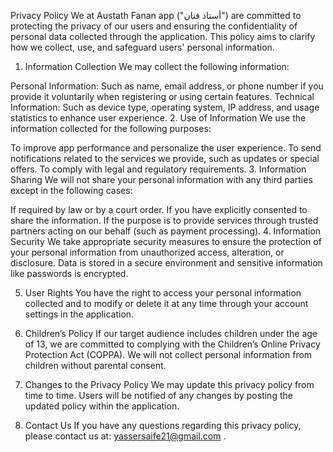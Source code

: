 Privacy Policy
We at Austath Fanan app ("أستاذ فنان") are committed to protecting the privacy of our users and ensuring the confidentiality of personal data collected through the application. This policy aims to clarify how we collect, use, and safeguard users' personal information.

1. Information Collection
We may collect the following information:

Personal Information: Such as name, email address, or phone number if you provide it voluntarily when registering or using certain features.
Technical Information: Such as device type, operating system, IP address, and usage statistics to enhance user experience.
2. Use of Information
We use the information collected for the following purposes:

To improve app performance and personalize the user experience.
To send notifications related to the services we provide, such as updates or special offers.
To comply with legal and regulatory requirements.
3. Information Sharing
We will not share your personal information with any third parties except in the following cases:

If required by law or by a court order.
If you have explicitly consented to share the information.
If the purpose is to provide services through trusted partners acting on our behalf (such as payment processing).
4. Information Security
We take appropriate security measures to ensure the protection of your personal information from unauthorized access, alteration, or disclosure. Data is stored in a secure environment and sensitive information like passwords is encrypted.

5. User Rights
You have the right to access your personal information collected and to modify or delete it at any time through your account settings in the application.

6. Children’s Policy
If our target audience includes children under the age of 13, we are committed to complying with the Children’s Online Privacy Protection Act (COPPA). We will not collect personal information from children without parental consent.

7. Changes to the Privacy Policy
We may update this privacy policy from time to time. Users will be notified of any changes by posting the updated policy within the application.

8. Contact Us
If you have any questions regarding this privacy policy, please contact us at: yassersaife21@gmail.com .
